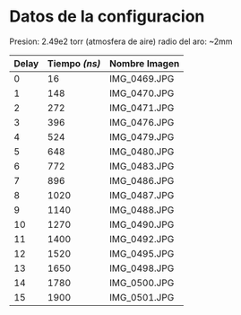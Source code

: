 # Datos de la configuracion
Presion: 2.49e2 torr
(atmosfera de aire)
radio del aro: ~2mm

| Delay | Tiempo _(ns)_ | Nombre Imagen |
| --- | --- | --- |
| 0 | 16 | IMG_0469.JPG |
| 1 | 148 | IMG_0470.JPG |
| 2 | 272 | IMG_0471.JPG |
| 3 | 396 | IMG_0476.JPG |
| 4 | 524 | IMG_0479.JPG |
| 5 | 648 | IMG_0480.JPG |
| 6 | 772 | IMG_0483.JPG |
| 7 | 896 | IMG_0486.JPG |
| 8 | 1020 | IMG_0487.JPG |
| 9 | 1140 | IMG_0488.JPG |
| 10 | 1270 | IMG_0490.JPG |
| 11 | 1400 | IMG_0492.JPG |
| 12 | 1520 | IMG_0495.JPG |
| 13 | 1650 | IMG_0498.JPG |
| 14 | 1780 | IMG_0500.JPG |
| 15 | 1900 | IMG_0501.JPG |
